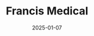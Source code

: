 ---  
layout: startup_page  
title: "Francis Medical"  
id: "francismedical.com"  
permalink: "/francismedicalfrancismedical.com01072025/"  
website: "http://www.francismedical.com/"  
funding_round: "Series C"  
funding_amount: "$80M"  
investors: "Arboretum Ventures, Solas BioVentures, Orlando Health Ventures, two additional strategic partners, Coloplast A/S, Tonkawa"  
about: "Francis Medical, Inc. is a medical device company developing Vanquish, a proprietary water vapor ablation therapy for treating prostate, kidney, and bladder cancer. The therapy aims to revolutionize cancer treatment by safely ablating cancerous tissue while minimizing damage to surrounding structures. This minimally invasive approach seeks to reduce adverse events associated with traditional treatments like radical prostatectomy and radiation."  
markets: "Medical Device, Oncology, Urology"  
hq: "Maple Grove, Minnesota, United States"  
founded_year: "2018"  
linkedin: "https://www.linkedin.com/company/francis-medical"  
twitter: ""  
instagram: ""  
facebook: ""  
crunchbase: "https://www.crunchbase.com/organization/francis-medical"  
pitchbook: ""  

date_display: "07-Jan-2025"  
date: "2025-01-07"

# SEO Optimization  
meta_title: "Francis Medical - Series C Funding ($80M)"  
meta_description: "Francis Medical, Francis Medical, Inc. is a medical device company developing Vanquish, a proprietary water vapor ablation therapy for treating prostate, kidney, and b..."  
meta_keywords: "Francis Medical, Medical Device, Oncology, Urology, Series C funding"  
canonical_url: "https://startup.projectstartups.com/francismedicalfrancismedical.com01072025/"  
---